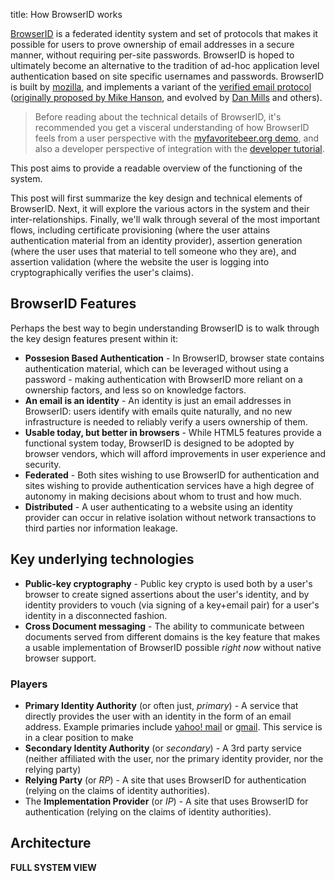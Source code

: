 title: How BrowserID works

[BrowserID](https://browserid.org) is a federated identity system and
set of protocols that makes it possible for users to prove ownership
of email addresses in a secure manner, without requiring per-site
passwords.  BrowserID is hoped to ultimately become an alternative to
the tradition of ad-hoc application level authentication based on site
specific usernames and passwords.  BrowserID is built by [mozilla],
and implements a variant of the [verified email protocol] ([originally
proposed by Mike Hanson], and evolved by [Dan Mills] and others).

> Before reading about the technical details of BrowserID, it's
> recommended you get a visceral understanding of how BrowserID feels
> from a user perspective with the [myfavoritebeer.org demo], and also
> a developer perspective of integration with the [developer tutorial].

  [myfavoritebeer.org demo]:http://myfavoritebeer.org
  [developer tutorial]:https://browserid.org/developers.html

  This post aims to provide
a readable overview of the functioning of the system.

  [verified email protocol]:http://www.open-mike.org/entry/verified-email-protocol
  [mozilla]:http://www.mozilla.org/about/mission.html
  [originally proposed by Mike Hanson]:http://www.open-mike.org/entry/verified-email-protocol
  [Dan Mills]:http://sandmill.org/
  [tutorial documentation]:https://browserid.org/developers.html

This post will first summarize the key design and technical elements
of BrowserID.  Next, it will explore the various actors in
the system and their inter-relationships.  Finally, we'll walk through
several of the most important flows, including certificate
provisioning (where the user attains authentication material from an
identity provider), assertion generation (where the user uses that
material to tell someone who they are), and assertion validation
(where the website the user is logging into cryptographically verifies
the user's claims).

## BrowserID Features

Perhaps the best way to begin understanding BrowserID is to walk through
the key design features present within it:

  * **Possesion Based Authentication** - In BrowserID, browser state contains
    authentication material, which can be leveraged without using a
    password - making authentication with BrowserID more reliant on a
    ownership factors, and less so on knowledge factors.
  * **An email is an identity** - An identity is just an email addresses
    in BrowserID: users identify with emails quite naturally, and no new
    infrastructure is needed to reliably verify a users ownership of them.
  * **Usable today, but better in browsers** - While HTML5 features
    provide a functional system today, BrowserID is designed to be
    adopted by browser vendors, which will afford improvements in user
    experience and security.
  * **Federated** - Both sites wishing to use BrowserID for
    authentication and sites wishing to provide authentication
    services have a high degree of autonomy in making decisions about
    whom to trust and how much.
  * **Distributed** - A user authenticating to a website using an
    identity provider can occur in relative isolation without network
    transactions to third parties nor information leakage.

## Key underlying technologies

  * **Public-key cryptography** - Public key crypto is used both by a
    user's browser to create signed assertions about the user's
    identity, and by identity providers to vouch (via signing of a
    key+email pair) for a user's identity in a disconnected fashion.
  * **Cross Document messaging** - The ability to communicate between
    documents served from different domains is the key feature that
    makes a usable implementation of BrowserID possible *right now*
    without native browser support.


### Players

  * **Primary Identity Authority** (or often just, *primary*) - A
  service that directly provides the user with an identity in the form
  of an email address.  Example primaries include [yahoo! mail] or
  [gmail].  This service is in a clear position to make
  * **Secondary Identity Authority** (or *secondary*) - A
  3rd party service (neither affiliated with the user, nor the primary identity
  provider, nor the relying party)
  * **Relying Party** (or *RP*) - A site that uses BrowserID for authentication
  (relying on the claims of identity authorities).
  * The **Implementation Provider** (or *IP*) - A site that uses BrowserID for authentication
  (relying on the claims of identity authorities).

  [yahoo! mail]: http://mail.yahoo.com/
  [gmail]: http://gmail.com/

## Architecture

**FULL SYSTEM VIEW**

